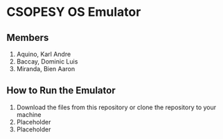 # CSOPESY OS Emulator

## Members
1. Aquino, Karl Andre
2. Baccay, Dominic Luis
3. Miranda, Bien Aaron

## How to Run the Emulator
1. Download the files from this repository or clone the repository to your machine
2. Placeholder
3. Placeholder
